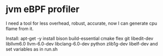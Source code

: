 # jvm eBPF profiler

I need a tool for less overhead, robust, accurate, now I can generate cpu flame from it.

Install:
apt-get -y install bison build-essential cmake flex git libedit-dev \
  libllvm6.0 llvm-6.0-dev libclang-6.0-dev python zlib1g-dev libelf-dev
and set variables as in run.sh
